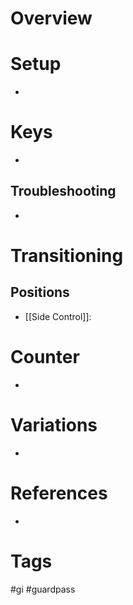 # Overview
# Setup
- 
# Keys
- 
## Troubleshooting
- 
# Transitioning
## Positions
- [[Side Control]]:
# Counter
- 
# Variations
- 
# References
- 
# Tags
#gi #guardpass 